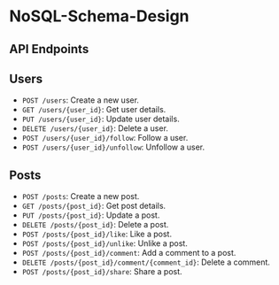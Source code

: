 # NoSQL-Schema-Design
## API Endpoints

## Users

*   `POST /users`: Create a new user.
*   `GET /users/{user_id}`: Get user details.
*   `PUT /users/{user_id}`: Update user details.
*   `DELETE /users/{user_id}`: Delete a user.
*   `POST /users/{user_id}/follow`: Follow a user.
*   `POST /users/{user_id}/unfollow`: Unfollow a user.

## Posts

*   `POST /posts`: Create a new post.
*   `GET /posts/{post_id}`: Get post details.
*   `PUT /posts/{post_id}`: Update a post.
*   `DELETE /posts/{post_id}`: Delete a post.
*   `POST /posts/{post_id}/like`: Like a post.
*   `POST /posts/{post_id}/unlike`: Unlike a post.
*   `POST /posts/{post_id}/comment`: Add a comment to a post.
*   `DELETE /posts/{post_id}/comment/{comment_id}`: Delete a comment.
*   `POST /posts/{post_id}/share`: Share a post.
